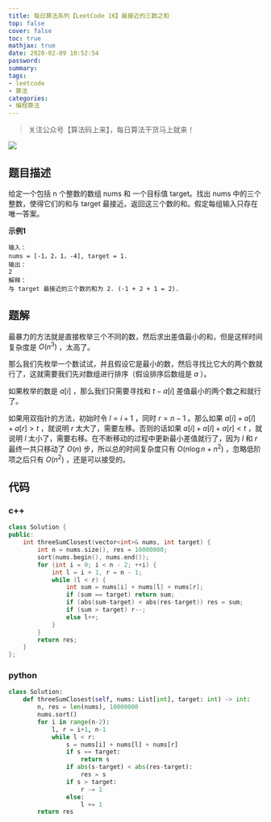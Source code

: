 ```yaml
---
title: 每日算法系列【LeetCode 16】最接近的三数之和
top: false
cover: false
toc: true
mathjax: true
date: 2020-02-09 10:52:54
password:
summary:
tags:
- leetcode
- 算法
categories:
- 编程算法
---
```


> 关注公众号【算法码上来】，每日算法干货马上就来！

![](/medias/contact.jpg)

## 题目描述
给定一个包括 n 个整数的数组 nums 和 一个目标值 target。找出 nums 中的三个整数，使得它们的和与 target 最接近。返回这三个数的和。假定每组输入只存在唯一答案。

**示例1**
```text
输入：
nums = [-1，2，1，-4], target = 1.
输出：
2
解释：
与 target 最接近的三个数的和为 2. (-1 + 2 + 1 = 2).
```

## 题解
最暴力的方法就是直接枚举三个不同的数，然后求出差值最小的和，但是这样时间复杂度是 $O(n^3)$ ，太高了。

那么我们先枚举一个数试试，并且假设它是最小的数，然后寻找比它大的两个数就行了，这就需要我们先对数组进行排序（假设排序后数组是 $a$ ）。

如果枚举的数是 $a[i]$ ，那么我们只需要寻找和 $t - a[i]$ 差值最小的两个数之和就行了。

如果用双指针的方法，初始时令 $l = i + 1$ ，同时 $r = n - 1$ 。那么如果 $a[i] + a[l] + a[r] > t$ ，就说明 $r$ 太大了，需要左移。否则的话如果 $a[i] + a[l] + a[r] < t$ ，就说明 $l$ 太小了，需要右移。在不断移动的过程中更新最小差值就行了，因为 $l$ 和 $r$ 最终一共只移动了 $O(n)$ 步，所以总的时间复杂度只有 $O(n \log n + n^2)$ ，忽略低阶项之后只有 $O(n^2)$ ，还是可以接受的。

## 代码
### c++
```cpp
class Solution {
public:
    int threeSumClosest(vector<int>& nums, int target) {
        int n = nums.size(), res = 10000000;
        sort(nums.begin(), nums.end());
        for (int i = 0; i < n - 2; ++i) {
            int l = i + 1, r = n - 1;
            while (l < r) {
                int sum = nums[i] + nums[l] + nums[r];
                if (sum == target) return sum;
                if (abs(sum-target) < abs(res-target)) res = sum;
                if (sum > target) r--;
                else l++;
            }
        }
        return res;
    }
};
```

### python
```python
class Solution:
    def threeSumClosest(self, nums: List[int], target: int) -> int:
        n, res = len(nums), 10000000
        nums.sort()
        for i in range(n-2):
            l, r = i+1, n-1
            while l < r:
                s = nums[i] + nums[l] + nums[r]
                if s == target:
                    return s
                if abs(s-target) < abs(res-target):
                    res = s
                if s > target:
                    r -= 1
                else:
                    l += 1
        return res
```
